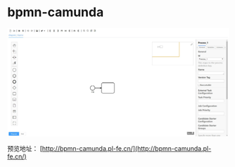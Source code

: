 # bpmn-camunda

![bpmn-camunda](./src/assets/bpmn-camunda.jpg)

预览地址： [http://bpmn-camunda.pl-fe.cn/](http://bpmn-camunda.pl-fe.cn/)
